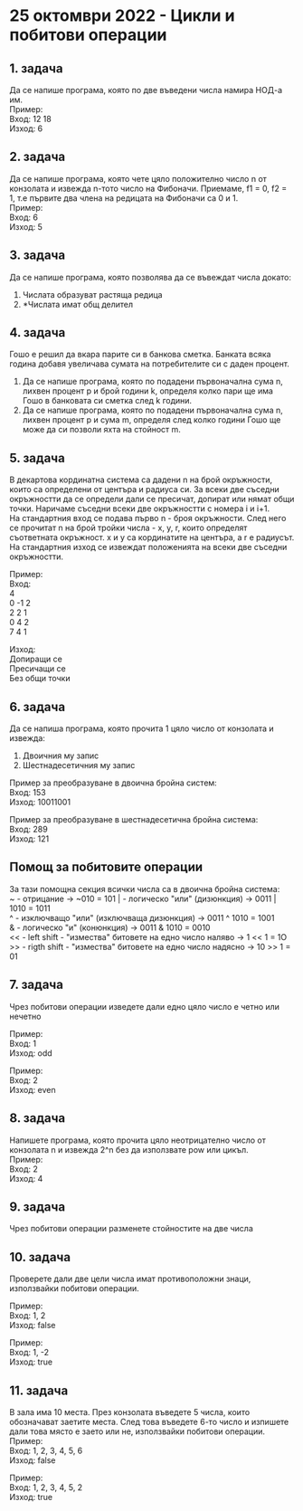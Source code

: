 # 25 октомври 2022 - Цикли и побитови операции

## 1. задача
Да се напише програма, която по две въведени числа намира НОД-а им.  
Пример:  
Вход: 12 18  
Изход: 6  


## 2. задача
Да се напише програма, която чете цяло положително число n от конзолата и извежда n-тото число на Фибоначи. Приемаме, f1 = 0, f2 = 1, т.е първите два члена на редицата на Фибоначи са 0 и 1.  
Пример:  
Вход: 6  
Изход: 5  

## 3. задача
Да се напише програма, която позволява да се въвеждат числа докато:
1. Числата образуват растяща редица
1. *Числата имат общ делител

## 4. задача
Гошо е решил да вкара парите си в банкова сметка. Банката всяка година добавя увеличава сумата на потребителите си с даден процент. 
1. Да се напише програма, която по подадени първоначална сума n, лихвен процент p и брой години k, определя колко пари ще има Гошо в банковата си сметка след k години.
1. Да се напише програма, която по подадени първоначална сума n, лихвен процент p и сума m, определя след колко години Гошо ще може да си позволи яхта на стойност m.

## 5. задача
В декартова кординатна система са дадени n на брой окръжности, които са определени от центъра и радиуса си. За всеки две съседни окръжностти да се определи дали се пресичат, допират или нямат общи точки. Наричаме съседни всеки две окръжностти с номера i и i+1.  
На стандартния вход се подава първо n - броя окръжности. След него се прочитат n на брой тройки числа - x, y, r, които определят съответната окръжност. x и y са кординатите на центъра, а r е радиусът.
На стандартния изход се извеждат положенията на всеки две съседни окръжностти.

Пример:  
Вход:  
4  
0 -1 2  
2 2 1  
0 4 2   
7 4 1

Изход:  
Допиращи се  
Пресичащи се  
Без общи точки  

## 6. задача
Да се напиша програма, която прочита 1 цяло число от конзолата и извежда:
1. Двоичния му запис
2. Шестнадесетичния му запис

Пример за преобразуване в двоична бройна систем:  
Вход: 153  
Изход: 10011001  

Пример за преобразуване в шестнадесетична бройна система:  
Вход: 289  
Изход: 121  

## Помощ за побитовите операции
За тази помoщна секция всички числа са в двоична бройна система:   
~ - отрицание  -> ~010 = 101 
| - логическо "или" (дизюнкция) -> 0011 | 1010 = 1011   
^ - изключващо "или" (изключваща дизюнкция) -> 0011 ^ 1010 = 1001  
& - логическо "и" (конюнкция) -> 0011 & 1010 = 0010  
<< - left shift - "измества" битовете на едно число наляво -> 1 << 1 = 1О  
\>\> - rigth shift - "измества" битовете на едно число надясно -> 10 \>\> 1 = 01    

## 7. задача
Чрез побитови операции изведете дали едно цяло число е четно или нечетно

Пример:  
Вход: 1   
Изход: odd

Пример:  
Вход: 2   
Изход: even

## 8. задача
Напишете програма, която прочита цяло неотрицателно число от конзолата n и извежда 2^n без да използвате pow или цикъл.    
Пример:  
Вход: 2    
Изход: 4  

## 9. задача
Чрез побитови операции разменете стойностите на две числа

## 10. задача
Проверете дали две цели числа имат противоположни знаци, използвайки побитови операции.   

Пример:  
Вход: 1, 2  
Изход: false

Пример:  
Вход: 1, -2  
Изход: true

## 11. задача
В зала има 10 места. През конзолата въведете 5 числа, които обозначават заетите места. След това въведете 6-то число и изпишете дали това място е заето или не, използвайки побитови операции.   
Пример:  
Вход: 1, 2, 3, 4, 5, 6  
Изход: false

Пример:  
Вход: 1, 2, 3, 4, 5, 2  
Изход: true
